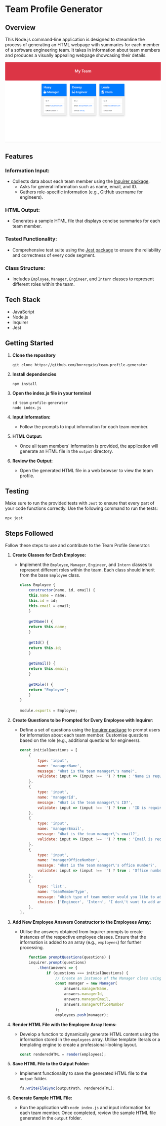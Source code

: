 # Team Profile Generator

## Overview

This Node.js command-line application is designed to streamline the process of generating an HTML webpage with summaries for each member of a software engineering team. It takes in information about team members and produces a visually appealing webpage showcasing their details.

![Screenshot](./images/screenshot.png)

## Features

### Information Input:

- Collects data about each team member using the [Inquirer package](https://www.npmjs.com/package/inquirer).
  - Asks for general information such as name, email, and ID.
  - Gathers role-specific information (e.g., GitHub username for engineers).

### HTML Output:

- Generates a sample HTML file that displays concise summaries for each team member.

### Tested Functionality:

- Comprehensive test suite using the [Jest package](https://www.npmjs.com/package/jest) to ensure the reliability and correctness of every code segment.

### Class Structure:

- Includes `Employee`, `Manager`, `Engineer`, and `Intern` classes to represent different roles within the team.

## Tech Stack

- JavaScript
- Node.js
- Inquirer
- Jest

## Getting Started

1. **Clone the repository**

   ```console
   git clone https://github.com/borregaio/team-profile-generator
   ```

2. **Install dependencies**

   ```console
   npm install
   ```

3. **Open the index.js file in your terminal**

   ```console
   cd team-profile-generator
   node index.js
   ```

4. **Input Information:**

   - Follow the prompts to input information for each team member.

5. **HTML Output:**

   - Once all team members' information is provided, the application will generate an HTML file in the `output` directory.

6. **Review the Output:**
   - Open the generated HTML file in a web browser to view the team profile.

## Testing

Make sure to run the provided tests with `Jest` to ensure that every part of your code functions correctly. Use the following command to run the tests:

```console
npx jest
```

## Steps Followed

Follow these steps to use and contribute to the Team Profile Generator:

1. **Create Classes for Each Employee:**

   - Implement the `Employee`, `Manager`, `Engineer`, and `Intern` classes to represent different roles within the team. Each class should inherit from the base `Employee` class.
        ```javascript
        class Employee {
            constructor(name, id, email) {
            this.name = name;
            this.id = id;
            this.email = email;
            }

            getName() {
            return this.name;
            }

            getId() {
            return this.id;
            }

            getEmail() {
            return this.email;
            }

            getRole() {
            return "Employee";
            }
        }

        module.exports = Employee;
        ```

2. **Create Questions to be Prompted for Every Employee with Inquirer:**

    - Define a set of questions using the [Inquirer package](https://www.npmjs.com/package/inquirer) to prompt users for information about each team member. Customise questions based on the role (e.g., additional questions for engineers).
        ```javascript
        const initialQuestions = [
            {
                type: 'input',
                name: 'managerName',
                message: 'What is the team manager\'s name?',
                validate: input => (input !== '') ? true : 'Name is required',
            },
            {
                type: 'input',
                name: 'managerId',
                message: 'What is the team manager\'s ID?',
                validate: input => (input !== '') ? true : 'ID is required',
            },
            {
                type: 'input',
                name: 'managerEmail',
                message: 'What is the team manager\'s email?',
                validate: input => (input !== '') ? true : 'Email is required',
            },
            {
                type: 'input',
                name: 'managerOfficeNumber',
                message: 'What is the team manager\'s office number?',
                validate: input => (input !== '') ? true : 'Office number is required',
            },
            {
                type: 'list',
                name: 'teamMemberType',
                message: 'Which type of team member would you like to add?',
                choices: ['Engineer', 'Intern', 'I don\'t want to add any more team members'],
            },
        ];
        ```

3. **Add New Employee Answers Constructor to the Employees Array:**

   - Utilise the answers obtained from Inquirer prompts to create instances of the respective employee classes. Ensure that the information is added to an array (e.g., `employees`) for further processing.
        ```javascript
            function promptQuestions(questions) {
            inquirer.prompt(questions)
                .then(answers => {
                    if (questions === initialQuestions) {
                        // Create an instance of the Manager class using the constructor and push it to the employees array
                        const manager = new Manager(
                            answers.managerName,
                            answers.managerId,
                            answers.managerEmail,
                            answers.managerOfficeNumber
                        );
                        employees.push(manager);
        ```

4. **Render HTML File with the Employee Array Items:**

   - Develop a function to dynamically generate HTML content using the information stored in the `employees` array. Utilise template literals or a templating engine to create a professional-looking layout.
        ```javascript
        const renderedHTML = render(employees);
        ```

5. **Save HTML File to the Output Folder:**

   - Implement functionality to save the generated HTML file to the `output` folder.
        ```javascript
        fs.writeFileSync(outputPath, renderedHTML);
        ```

6. **Generate Sample HTML File:**

   - Run the application with `node index.js` and input information for each team member. Once completed, review the sample HTML file generated in the `output` folder.
